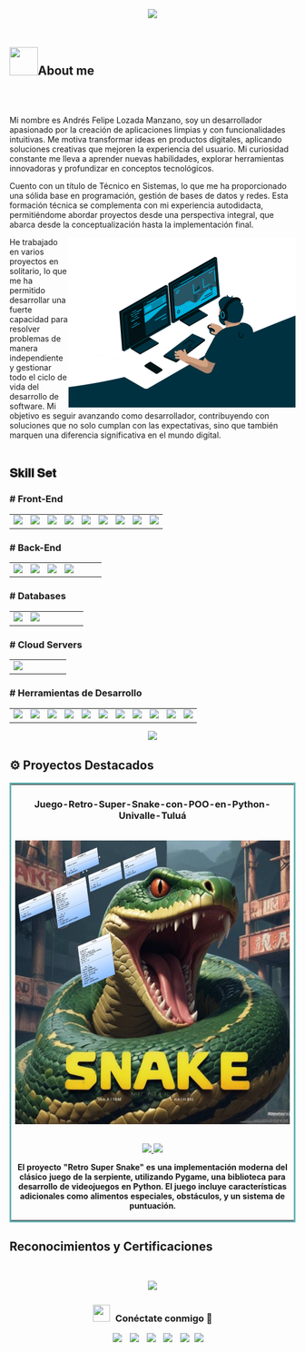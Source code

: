 <p align="center">
  <a href="https://github.com/tu-usuario"><img src="https://readme-typing-svg.herokuapp.com/?lines=¡Hola%20a%20todos!;¡Bienvenido%20a%20mi%20perfil!;Desarrollador%20de%20Software;Apasionado%20por%20diseños;%20limpios%20e%20intuitivos;10%Siempre%20aprendiendo%20nuevas%20tecnologías&font=Pacifico&center=true&width=650&height=120&color=58a6ff&vCenter=true&size=45%22"></a>
</p>


<br><br>
<img align="left" src = "https://user-images.githubusercontent.com/63050133/156777293-72a6e681-2582-4a9d-ad92-09d1181d47c7.gif" width = 50px height=50px>


<h2 align="left" font-weight="bold">About me</h2>  
<br><br>

Mi nombre es Andrés Felipe Lozada Manzano, soy un desarrollador apasionado por la creación de aplicaciones limpias y con funcionalidades intuitivas. Me motiva transformar ideas en productos digitales, aplicando soluciones creativas que mejoren la experiencia del usuario. Mi curiosidad constante me lleva a aprender nuevas habilidades, explorar herramientas innovadoras y profundizar en conceptos tecnológicos.

Cuento con un título de Técnico en Sistemas, lo que me ha proporcionado una sólida base en programación, gestión de bases de datos y redes. Esta formación técnica se complementa con mi experiencia autodidacta, permitiéndome abordar proyectos desde una perspectiva integral, que abarca desde la conceptualización hasta la implementación final.

<img align="right" alt="Coding" width="400" src="https://github.com/supravatm/supravatm/blob/main/src/code.gif">
He trabajado en varios proyectos en solitario, lo que me ha permitido desarrollar una fuerte capacidad para resolver problemas de manera independiente y gestionar todo el ciclo de vida del desarrollo de software. Mi objetivo es seguir avanzando como desarrollador, contribuyendo con soluciones que no solo cumplan con las expectativas, sino que también marquen una diferencia significativa en el mundo digital.
<br>

<br>
<h2 font-weight="bold">𝐒𝐤𝐢𝐥𝐥 𝐒𝐞𝐭</h2>
<h3># Front-End</h3>
<table>
  <tr>
      <td><img src="https://skillicons.dev/icons?i=html" width="50"></td>
      <td><img src="https://skillicons.dev/icons?i=css" width="50"></td>
      <td><img src="https://skillicons.dev/icons?i=js" width="50"></td>
      <td><img src="https://skillicons.dev/icons?i=bootstrap" width="50"></td>
      <td><img src="https://skillicons.dev/icons?i=sass" width="50"></td>
      <td><img src="https://skillicons.dev/icons?i=angular" width="50"></td>
      <td><img src="https://skillicons.dev/icons?i=jquery" width="50"></td>
      <td><img src="https://skillicons.dev/icons?i=react" width="50"></td>
      <td><img src="https://skillicons.dev/icons?i=npm" width="50"></td>
  </tr>

</table>
<h3># Back-End</h3>
<table>
  <tr>
      <td><img src="https://skillicons.dev/icons?i=py" width="50"></td>
      <td><img src="https://skillicons.dev/icons?i=cpp" width="50"></td>
      <td><img src="https://skillicons.dev/icons?i=nodejs" width="50"></td>
      <td><img src="https://skillicons.dev/icons?i=express" width="50"></td>
      <td></td>
      <td></td>
      <td></td>
  </tr>
</table>
<h3># Databases</h3>
<table>
  <tr>
     <td><img src="https://skillicons.dev/icons?i=postgres" width="50"></td>
     <td><img src="https://skillicons.dev/icons?i=mongodb" width="50"></td>
     <td></td>
     <td></td>
     <td></td>
     <td></td>
     <td></td>
  </tr>
</table>  
<h3># Cloud Servers</h3>
<table>
  <tr>
     <td><img src="https://skillicons.dev/icons?i=azure" width="50"></td>
     <td></td>
     <td></td>
     <td></td>
     <td></td>
     <td></td>
  </tr>
</table>

<h3># Herramientas de Desarrollo</h3>
<table>
  <tr>
      <td><img src="https://skillicons.dev/icons?i=git" width="50"></td>
      <td><img src="https://skillicons.dev/icons?i=vscode" width="50"></td>
      <td><img src="https://skillicons.dev/icons?i=anaconda" width="50"></td>
      <td><img src="https://skillicons.dev/icons?i=sketchup" width="50"></td>
      <td><img src="https://skillicons.dev/icons?i=figma" width="50"></td>
      <td><img src="https://skillicons.dev/icons?i=xd" width="50"></td>
      <td><img src="https://cdn-icons-png.flaticon.com/512/174/174874.png" width="50"></td>
      <td><img src="https://apps.pardus.org.tr/files/pngicons/draw.io.png" width="50"></td>
      <td><img src="https://skillicons.dev/icons?i=postman" width="50"></td>
      <td><img src="https://skillicons.dev/icons?i=linux" width="50"></td>
      <td><img src="https://skillicons.dev/icons?i=github" width="50"></td>
  </tr>

</table>

<p  align="center">
<img src="https://user-images.githubusercontent.com/73097560/115834477-dbab4500-a447-11eb-908a-139a6edaec5c.gif">             
<br>
<h2>⚙️ Proyectos Destacados</h2>

<table bordercolor="#66b2b2">
  
  <tr>
    <td width="50%" valign="top">
      <h3 align="center">Juego-Retro-Super-Snake-con-POO-en-Python-Univalle-Tuluá</h3>
        <br />
        <a target="_blank" href="#">
            <img src="https://github.com/lozadandres/Juego-Retro-Super-Snake-con-POO-en-Python---Univalle-Tulu-/blob/3b417fc7ba1c439053cacf5c793e6332a694240c/Juego%20Retro%20Super%20Snake%20con%20POO%20en%20Python/assets/imagenes/339798857-8c91a017-07e7-4b06-80ed-949593fe2820.jpeg" width="100%" height="500" alt="App"/>
        </a>
        <br />
        <p align="center">
          <br>
  <a href="https://github.com/lozadandres/Juego-Retro-Super-Snake-con-POO-en-Python---Univalle-Tulu-" target="_blank">
    <img src="https://img.shields.io/badge/GitHub-100000?style=for-the-badge&logo=github&logoColor=white"/>
  </a>  
  <a href="https://youtu.be/J3YhwaTR3kg" target="_blank">
    <img src="https://img.shields.io/badge/YouTube-FF0000?style=for-the-badge&logo=youtube&logoColor=white"/>
  </a>
      </p>
	<p  align="center"><strong>El proyecto "Retro Super Snake" es una implementación moderna del clásico juego de la serpiente, utilizando Pygame, una biblioteca para desarrollo de videojuegos en Python. El juego incluye características adicionales como alimentos especiales, obstáculos, y un sistema de puntuación.</p>
    </td>
    
  </tr>
  
</table>

<h2>Reconocimientos y Certificaciones</h2>
<br/>
<p  align="center">
<img src="https://user-images.githubusercontent.com/73097560/115834477-dbab4500-a447-11eb-908a-139a6edaec5c.gif">             
<br>

<h3 align="center" > <img src="https://media.giphy.com/media/iY8CRBdQXODJSCERIr/giphy.gif" width="30" height="30" style="margin-right: 10px;">Conéctate conmigo 🤝 </h3>

<p align="center">

 <div align="center"  class="icons-social" style="margin-left: 10px;">
	<a style="margin-left: 10px;"  target="_blank" href="https://github.com/lozadandres">
		<img src="https://img.shields.io/badge/GitHub-100000?style=for-the-badge&logo=github&logoColor=white"></a>
        <a style="margin-left: 10px;" target="_blank" href="mailto:lozadaandres955@gmail.com">
		<img src="https://img.shields.io/badge/Gmail-D14836?style=for-the-badge&logo=gmail&logoColor=white"></a>
        <a style="margin-left: 10px;" target="_blank" href="https://www.linkedin.com/in/andr%C3%A9s-felipe-lozada-manzano-0b9ba31b0/">
		<img src="https://img.shields.io/badge/LinkedIn-0077B5?style=for-the-badge&logo=linkedin&logoColor=white"></a>
	<a style="margin-left: 10px;" target="_blank" href="https://discord.com/users/1270558508030492704">
		<img src="https://img.shields.io/badge/Discord-7289DA?style=for-the-badge&logo=discord&logoColor=white"></a>
	<a style="margin-left: 10px;" target="_blank" href="https://www.youtube.com/@ANDRESFELIPELOZADAMANZANO">
		<img src="https://img.shields.io/badge/YouTube-FF0000?style=for-the-badge&logo=youtube&logoColor=white"></a>
	<a style="margin-left: 5px;" target="_blank" href="https://x.com/LozadaManzano">
		<img src="https://img.shields.io/badge/Twitter-1DA1F2?style=for-the-badge&logo=twitter&logoColor=white"></a>
 </div>

</p>
